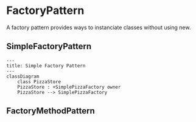 # FactoryPattern 
A factory pattern provides ways to instanciate classes without using new. 

## SimpleFactoryPattern
```mermaid
---
title: Simple Factory Pattern
---
classDiagram
    class PizzaStore
    PizzaStore : +SimplePizzaFactory owner
    PizzaStore --> SimplePizzaFactory

```

## FactoryMethodPattern
